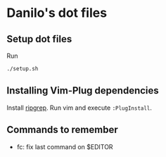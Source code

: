# Danilo's dot files

## Setup dot files

Run
```bash
./setup.sh
```

## Installing Vim-Plug dependencies

Install [ripgrep](https://github.com/BurntSushi/ripgrep#installation).
Run vim and execute `:PlugInstall`.

## Commands to remember

- fc: fix last command on $EDITOR
